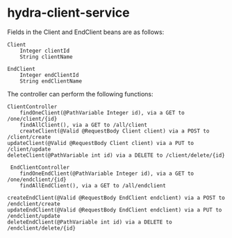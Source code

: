 # hydra-client-service
Fields in the Client and EndClient beans are as follows:

    Client
        Integer clientId
        String clientName
    
    EndClient
        Integer endClientId
        String endClientName
 

The controller can perform the following functions:

    ClientController
        findOneClient(@PathVariable Integer id), via a GET to /one/client/{id}
        findAllClient(), via a GET to /all/client
        createClient(@Valid @RequestBody Client client) via a POST to /client/create
	updateClient(@Valid @RequestBody Client client) via a PUT to /client/update
	deleteClient(@PathVariable int id) via a DELETE to /client/delete/{id} 

     EndClientController
        findOneEndClient(@PathVariable Integer id), via a GET to /one/endclient/{id}
        findAllEndClient(), via a GET to /all/endclient

	createEndClient(@Valid @RequestBody EndClient endclient) via a POST to /endclient/create
	updateEndClient(@Valid @RequestBody EndClient endclient) via a PUT to /endclient/update
	deleteEndClient(@PathVariable int id) via a DELETE to /endclient/delete/{id} 